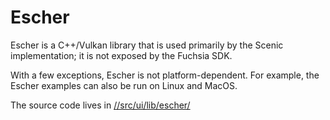 # Escher

Escher is a C++/Vulkan library that is used primarily by the Scenic implementation; it is not
exposed by the Fuchsia SDK.

With a few exceptions, Escher is not platform-dependent.  For example, the Escher examples can also
be run on Linux and MacOS.

The source code lives in [//src/ui/lib/escher/][escher_src]

[escher_src]: /src/ui/lib/escher